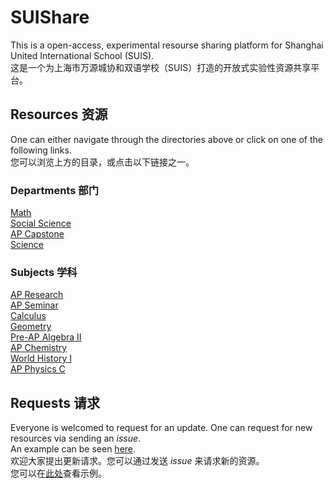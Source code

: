 # SUIShare
This is a open-access, experimental resourse sharing platform for Shanghai United International School (SUIS).  
这是一个为上海市万源城协和双语学校（SUIS）打造的开放式实验性资源共享平台。

## Resources 资源
One can either navigate through the directories above or click on one of the following links.  
您可以浏览上方的目录，或点击以下链接之一。 
### Departments 部门
[Math](https://github.com/Jay-Feng2008/SUIShare/tree/master/Math)     
[Social Science](https://github.com/Jay-Feng2008/SUIShare/tree/master/Social%20Science)     
[AP Capstone](https://github.com/Jay-Feng2008/SUIShare/tree/master/AP%20Capstone)     
[Science](https://github.com/Jay-Feng2008/SUIShare/tree/master/Science)

### Subjects 学科
[AP Research](https://github.com/Jay-Feng2008/SUIShare/tree/master/AP%20Capstone/AP%20Research)    
[AP Seminar](https://github.com/Jay-Feng2008/SUIShare/tree/master/AP%20Capstone/AP%20Seminar)    
[Calculus](https://github.com/Jay-Feng2008/SUIShare/tree/master/Math/Calculus)      
[Geometry](https://github.com/Jay-Feng2008/SUIShare/tree/master/Math/Geometry)     
[Pre-AP Algebra II](https://github.com/Jay-Feng2008/SUIShare/tree/master/Math/Pre-AP%20Algebra%20II)      
[AP Chemistry](https://github.com/Jay-Feng2008/SUIShare/tree/master/Science/AP%20Chemistry)      
[World History I](https://github.com/Jay-Feng2008/SUIShare/tree/master/Social%20Science/History/World%20History%20I)     
[AP Physics C](https://github.com/Jay-Feng2008/SUIShare/tree/master/Science/AP%20Physics%20C)

## Requests 请求
Everyone is welcomed to request for an update. One can request for new resources via sending an *issue*.    
An example can be seen [here](https://github.com/Jay-Feng2008/SUIShare/issues/1).    
欢迎大家提出更新请求。您可以通过发送 *issue* 来请求新的资源。    
您可以在[此处](https://github.com/Jay-Feng2008/SUIShare/issues/1)查看示例。
